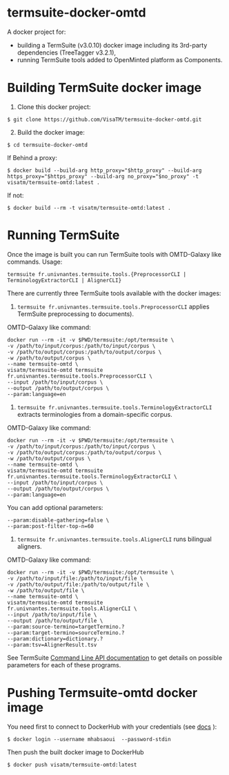# termsuite-docker-omtd


A docker project for:
 - building a TermSuite (v3.0.10) docker image including its 3rd-party dependencies (TreeTagger v3.2.1),
 - running TermSuite tools added to OpenMinted platform as Components.

# Building TermSuite docker image

1. Clone this docker project:

```
$ git clone https://github.com/VisaTM/termsuite-docker-omtd.git
```

2. Build the docker image:

```
$ cd termsuite-docker-omtd
```
If Behind a proxy:
```
$ docker build --build-arg http_proxy="$http_proxy" --build-arg https_proxy="$https_proxy" --build-arg no_proxy="$no_proxy" -t visatm/termsuite-omtd:latest .
```
If not:
```
$ docker build --rm -t visatm/termsuite-omtd:latest .
```

# Running TermSuite

Once the image is built you can run TermSuite tools with OMTD-Galaxy like commands. Usage:

```
termsuite fr.univnantes.termsuite.tools.{PreprocessorCLI | TerminologyExtractorCLI | AlignerCLI}
```


There are currently three TermSuite tools available with the docker images:


 1. `termsuite fr.univnantes.termsuite.tools.PreprocessorCLI` applies TermSuite preprocessing to documents).

OMTD-Galaxy like command:

```
docker run --rm -it -v $PWD/termsuite:/opt/termsuite \
-v /path/to/input/corpus:/path/to/input/corpus \
-v /path/to/output/corpus:/path/to/output/corpus \
-w /path/to/output/corpus \
--name termsuite-omtd \
visatm/termsuite-omtd termsuite fr.univnantes.termsuite.tools.PreprocessorCLI \
--input /path/to/input/corpus \
--output /path/to/output/corpus \
--param:language=en
```

 1. `termsuite fr.univnantes.termsuite.tools.TerminologyExtractorCLI` extracts terminologies from a domain-specific corpus.

OMTD-Galaxy like command:

```
docker run --rm -it -v $PWD/termsuite:/opt/termsuite \
-v /path/to/input/corpus:/path/to/input/corpus \
-v /path/to/output/corpus:/path/to/output/corpus \
-w /path/to/output/corpus \
--name termsuite-omtd \
visatm/termsuite-omtd termsuite fr.univnantes.termsuite.tools.TerminologyExtractorCLI \
--input /path/to/input/corpus \
--output /path/to/output/corpus \
--param:language=en
```

You can add optional parameters:
```
--param:disable-gathering=false \
--param:post-filter-top-n=60
```

 1. `termsuite fr.univnantes.termsuite.tools.AlignerCLI` runs bilingual aligners.

OMTD-Galaxy like command:

```
docker run --rm -it -v $PWD/termsuite:/opt/termsuite \
-v /path/to/input/file:/path/to/input/file \
-v /path/to/output/file:/path/to/output/file \
-w /path/to/output/file \
--name termsuite-omtd \
visatm/termsuite-omtd termsuite fr.univnantes.termsuite.tools.AlignerCLI \
--input /path/to/input/file \
--output /path/to/output/file \
--param:source-termino=targetTermino.?
--param:target-termino=sourceTermino.?
--param:dictionary=dictionary.?
--param:tsv=AlignerResult.tsv
```

See TermSuite [Command Line API documentation](https://termsuite.github.io/documentation/command-line-api/) to get details on possible parameters for each of these programs.


# Pushing Termsuite-omtd docker image

You need first to connect to DockerHub with your credentials (see [docs](https://docs.docker.com/engine/reference/commandline/login/) ):
```
$ docker login --username mhabsaoui  --password-stdin
```

Then push the built docker image to DockerHub
```
$ docker push visatm/termsuite-omtd:latest
```

